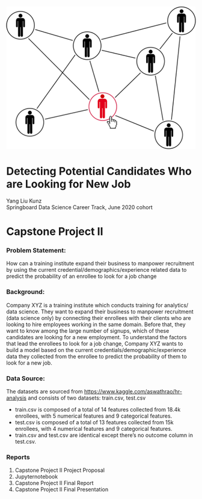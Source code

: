 ![cover_photo](./src/cover_photo.png)
# Detecting Potential Candidates Who are Looking for New Job
Yang Liu Kunz
<br/>Springboard Data Science Career Track, June 2020 cohort

# Capstone Project II
### Problem Statement: 
How can a training institute expand their business to manpower recruitment by using the current credential/demographics/experience related data to predict the probability of an enrollee to look for a job change

### Background:
Company XYZ is a training institute which conducts training for analytics/ data science. They want to expand their business to manpower recruitment (data science only) by connecting their enrollees with their clients who are looking to hire employees working in the same domain.  Before that, they want to know among the large number of signups, which of these candidates are looking for a new employment. To understand the factors that lead the enrollees to look for a job change, Company XYZ wants to build a model based on the current credentials/demographic/experience data they collected from the enrollee to predict the probability of them to look for a new job.

### Data Source:
The datasets are sourced from https://www.kaggle.com/aswathrao/hr-analysis and consists of two datasets: train.csv, test.csv
- train.csv is composed of a total of 14 features collected from 18.4k enrollees, with 5 numerical features and 9 categorical features. 
- test.csv is composed of a total of 13 features collected from 15k enrollees, with 4 numerical features and 9 categorical features. 
- train.csv and test.csv are identical except there’s no outcome column in test.csv.  

### Reports
1. Capstone Project II Project Proposal
2. Jupyternotebook
3. Capstone Project II Final Report
4. Capstone Project II Final Presentation
